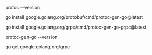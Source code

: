 protoc --version


go install google.golang.org/protobuf/cmd/protoc-gen-go@latest

go install google.golang.org/grpc/cmd/protoc-gen-go-grpc@latest


protoc-gen-go --version

go get google.golang.org/grpc